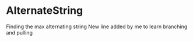 # AlternateString
Finding the max alternating string
New line added by me to learn branching and pulling
